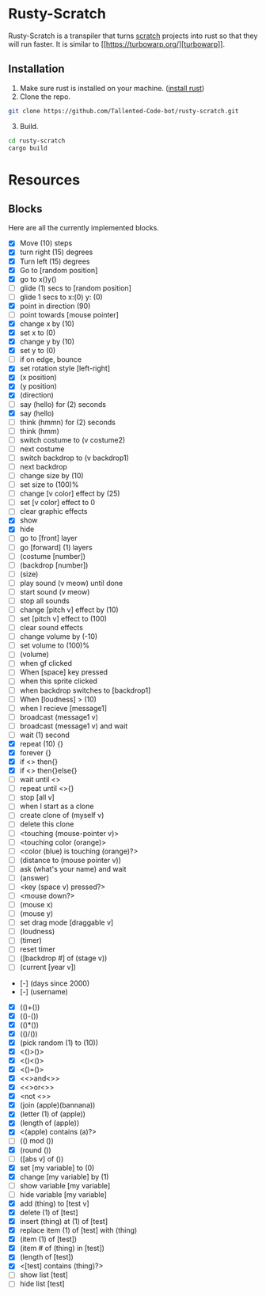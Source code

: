  
# Rusty-Scratch
Rusty-Scratch is a transpiler that turns [scratch](https://scratch.mit.edu)
projects into rust so that they will run faster. It is similar to
[[https://turbowarp.org/][turbowarp]].

## Installation
1. Make sure rust is installed on your machine. ([install
   rust](https://www.rust-lang.org/tools/install))
2. Clone the repo.
``` sh
git clone https://github.com/Tallented-Code-bot/rusty-scratch.git
```
3. Build.

``` sh
cd rusty-scratch
cargo build
```

# Resources

## Blocks
Here are all the currently implemented blocks.


- [X] Move (10) steps
- [X] turn right (15) degrees
- [X] Turn left (15) degrees
- [X] Go to [random position]
- [X] go to x()y()
- [ ] glide (1) secs to [random position]
- [ ] glide 1 secs to x:(0) y: (0)
- [X] point in direction (90)
- [ ] point towards [mouse pointer]
- [X] change x by (10)
- [X] set x to (0)
- [X] change y by (10)
- [X] set y to (0)
- [ ] if on edge, bounce
- [X] set rotation style [left-right]
- [X] (x position)
- [X] (y position)
- [X] (direction)
- [ ] say (hello) for (2) seconds
- [X] say (hello)
- [ ] think (hmmn) for (2) seconds
- [ ] think (hmm)
- [ ] switch costume to (v costume2)
- [ ] next costume
- [ ] switch backdrop to (v backdrop1)
- [ ] next backdrop
- [ ] change size by (10)
- [ ] set size to (100)%
- [ ] change [v color] effect by (25)
- [ ] set [v color] effect to 0
- [ ] clear graphic effects
- [X] show
- [X] hide
- [ ] go to [front] layer
- [ ] go [forward] (1) layers
- [ ] (costume [number])
- [ ] (backdrop [number])
- [ ] (size)
- [ ] play sound (v meow) until done
- [ ] start sound (v meow)
- [ ] stop all sounds
- [ ] change [pitch v] effect by (10)
- [ ] set [pitch v] effect to (100)
- [ ] clear sound effects
- [ ] change volume by (-10)
- [ ] set volume to (100)%
- [ ] (volume)
- [ ] when gf clicked
- [ ] When [space] key pressed
- [ ] when this sprite clicked
- [ ] when backdrop switches to [backdrop1]
- [ ] When [loudness] > (10)
- [ ] when I recieve [message1]
- [ ] broadcast (message1 v)
- [ ] broadcast (message1 v) and wait
- [ ] wait (1) second
- [X] repeat (10) {}
- [X] forever {}
- [X] if <> then{}
- [X] if <> then{}else{}
- [ ] wait until <>
- [ ] repeat until <>{}
- [ ] stop [all v]
- [ ] when I start as a clone
- [ ] create clone of (myself v)
- [ ] delete this clone
- [ ] <touching (mouse-pointer v)>
- [ ] <touching color (orange)>
- [ ] <color (blue) is touching (orange)?>
- [ ] (distance to (mouse pointer v))
- [ ] ask (what's your name) and wait
- [ ] (answer)
- [ ] <key (space v) pressed?>
- [ ] <mouse down?>
- [ ] (mouse x)
- [ ] (mouse y)
- [ ] set drag mode [draggable v]
- [ ] (loudness)
- [ ] (timer)
- [ ] reset timer
- [ ] ([backdrop #] of (stage v))
- [ ] (current [year v])
- [-] (days since 2000)
- [-] (username)
- [X] (()+())
- [X] (()-())
- [X] (()*())
- [X] (()/())
- [X] (pick random (1) to (10))
- [X] <()>()>
- [X] <()<()>
- [X] <()=()>
- [X] <<>and<>>
- [X] <<>or<>>
- [X] <not <>>
- [X] (join (apple)(bannana))
- [X] (letter (1) of (apple))
- [X] (length of (apple))
- [X] <(apple) contains (a)?>
- [ ] (() mod ())
- [X] (round ())
- [ ] ([abs v] of ())
- [X] set [my variable] to (0)
- [X] change [my variable] by (1)
- [ ] show variable [my variable]
- [ ] hide variable [my variable]
- [X] add (thing) to [test v]
- [X] delete (1) of [test]
- [X] insert (thing) at (1) of [test]
- [X] replace item (1) of [test] with (thing)
- [X] (item (1) of [test])
- [X] (item \# of (thing) in [test])
- [X] (length of [test])
- [X] <[test] contains (thing)?>
- [ ] show list [test]
- [ ] hide list [test]
